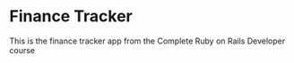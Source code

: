 # Finance Tracker

This is the finance tracker app from the Complete Ruby on Rails Developer course
